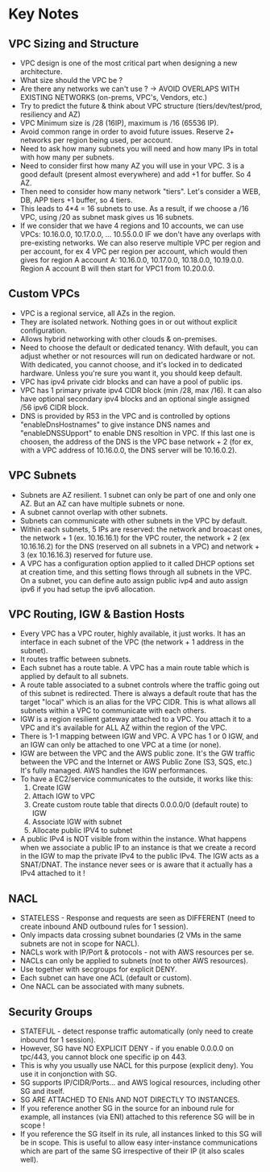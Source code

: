 # Key Notes

## VPC Sizing and Structure

* VPC design is one of the most critical part when designing a new architecture.
* What size should the VPC be ?
* Are there any networks we can't use ? -> AVOID OVERLAPS WITH EXISTING NETWORKS (on-prems, VPC's, Vendors, etc.)
* Try to predict the future & think about VPC structure (tiers/dev/test/prod, resiliency and AZ)
* VPC Minimum size is /28 (16IP), maximum is /16 (65536 IP).
* Avoid common range in order to avoid future issues. Reserve 2+ networks per region being used, per account.
* Need to ask how many subnets you will need and how many IPs in total with how many per subnets.
* Need to consider first how many AZ you will use in your VPC. 3 is a good default (present almost everywhere) and add +1 for buffer. So 4 AZ.
* Then need to consider how many network "tiers". Let's consider a WEB, DB, APP tiers +1 buffer, so 4 tiers.
* This leads to 4*4 = 16 subnets to use. As a result, if we choose a /16 VPC, using /20 as subnet mask gives us 16 subnets.
* If we consider that we have 4 regions and 10 accounts, we can use VPCs: 10.16.0.0, 10.17.0.0, ... 10.55.0.0 IF we don't have any overlaps with pre-existing networks. We can also reserve multiple VPC per region and per account, for ex 4 VPC per region per account, which would then gives for region A account A: 10.16.0.0, 10.17.0.0, 10.18.0.0, 10.19.0.0. Region A account B will then start for VPC1 from 10.20.0.0.

## Custom VPCs

* VPC is a regional service, all AZs in the region.
* They are isolated network. Nothing goes in or out without explicit configuration.
* Allows hybrid networking with other clouds & on-premises.
* Need to choose the default or dedicated tenancy. With default, you can adjust whether or not resources will run on dedicated hardware or not. With dedicated, you cannot choose, and it's locked in to dedicated hardware. Unless you're sure you want it, you should keep default.
* VPC has ipv4 private cidr blocks and can have a pool of public ips.
* VPC has 1 primary private ipv4 CIDR block (min /28, max /16). It can also have optional secondary ipv4 blocks and an optional single assigned /56 ipv6 CIDR block.
* DNS is provided by R53 in the VPC and is controlled by options "enableDnsHostnames" to give instance DNS names and "enableDNSSUpport" to enable DNS resoltion in VPC. If this last one is choosen, the address of the DNS is the VPC base network + 2 (for ex, with a VPC address of 10.16.0.0, the DNS server will be 10.16.0.2).

## VPC Subnets

* Subnets are AZ resilient. 1 subnet can only be part of one and only one AZ. But an AZ can have multiple subnets or none.
* A subnet cannot overlap with other subnets.
* Subnets can communicate with other subnets in the VPC by default.
* Within each subnets, 5 IPs are reserved: the network and broacast ones, the network + 1 (ex. 10.16.16.1) for the VPC router, the network + 2 (ex 10.16.16.2) for the DNS (reserved on all subnets in a VPC) and network + 3 (ex 10.16.16.3) reserved for future use.
* A VPC has a configuration option applied to it called DHCP options set at creation time, and this setting flows through all subnets in the VPC. On a subnet, you can define auto assign public ivp4 and auto assign ipv6 if you had setup the ipv6 allocation.

## VPC Routing, IGW & Bastion Hosts

* Every VPC has a VPC router, highly available, it just works. It has an interface in each subnet of the VPC (the network + 1 address in the subnet).
* It routes traffic between subnets.
* Each subnet has a route table. A VPC has a main route table which is applied by default to all subnets.
* A route table associated to a subnet controls where the traffic going out of this subnet is redirected. There is always a default route that has the target "local" which is an alias for the VPC CIDR. This is what allows all subnets within a VPC to communicate with each others.
* IGW is a region resilient gateway attached to a VPC. You attach it to a VPC and it's available for ALL AZ within the region of the VPC.
* There is 1-1 mapping between IGW and VPC. A VPC has 1 or 0 IGW, and an IGW can only be attached to one VPC at a time (or none).
* IGW are between the VPC and the AWS public zone. It's the GW traffic between the VPC and the Internet or AWS Public Zone (S3, SQS, etc.) It's fully managed. AWS handles the IGW performances.
* To have a EC2/service communicates to the outside, it works like this:
    1. Create IGW
    2. Attach IGW to VPC
    3. Create custom route table that directs 0.0.0.0/0 (default route) to IGW
    4. Associate IGW with subnet
    5. Allocate public IPV4 to subnet
* A public IPv4 is NOT visible from within the instance. What happens when we associate a public IP to an instance is that we create a record in the IGW to map the private IPv4 to the public IPv4. The IGW acts as a SNAT/DNAT. The instance never sees or is aware that it actually has a IPv4 attached to it !

## NACL

* STATELESS - Response and requests are seen as DIFFERENT (need to create inbound AND outbound rules for 1 session).
* Only impacts data crossing subnet boundaries (2 VMs in the same subnets are not in scope for NACL).
* NACLs work with IP/Port & protocols - not with AWS resources per se.
* NACLs can only be applied to subnets (not to other AWS resources).
* Use together with secgroups for explicit DENY.
* Each subnet can have one ACL (default or custom).
* One NACL can be associated with many subnets.

## Security Groups

* STATEFUL - detect response traffic automatically (only need to create inbound for 1 session).
* However, SG have NO EXPLICIT DENY - if you enable 0.0.0.0 on tpc/443, you cannot block one specific ip on 443.
* This is why you usually use NACL for this purpose (explicit deny). You use it in conjonction with SG.
* SG supports IP/CIDR/Ports... and AWS logical resources, including other SG and itself.
* SG ARE ATTACHED TO ENIs AND NOT DIRECTLY TO INSTANCES.
* If you reference another SG in the source for an inbound rule for example, all instances (via ENI) attached to this reference SG will be in scope !
* If you reference the SG itself in its rule, all instances linked to this SG will be in scope. This is useful to allow easy inter-instance communications which are part of the same SG irrespective of their IP (it also scales well).
